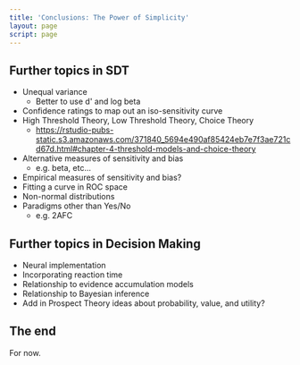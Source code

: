 ```yaml
---
title: 'Conclusions: The Power of Simplicity'
layout: page
script: page
---
```


## Further topics in SDT

- Unequal variance
  - Better to use d' and log beta
- Confidence ratings to map out an iso-sensitivity curve
- High Threshold Theory, Low Threshold Theory, Choice Theory
  - <https://rstudio-pubs-static.s3.amazonaws.com/371840_5694e490af85424eb7e7f3ae721cd67d.html#chapter-4-threshold-models-and-choice-theory>
- Alternative measures of sensitivity and bias
  - e.g. beta, etc...
- Empirical measures of sensitivity and bias?
- Fitting a curve in ROC space
- Non-normal distributions
- Paradigms other than Yes/No
  - e.g. 2AFC

## Further topics in Decision Making

- Neural implementation
- Incorporating reaction time
- Relationship to evidence accumulation models
- Relationship to Bayesian inference
- Add in Prospect Theory ideas about probability, value, and utility?

## The end

For now.

